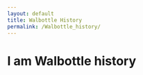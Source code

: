 ```yaml
---
layout: default
title: Walbottle History
permalink: /Walbottle_history/
---
```

# I am Walbottle history